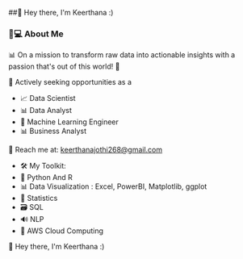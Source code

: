 ##👋 Hey there, I'm Keerthana :)

### 👩💻 About Me
📊 On a mission to transform raw data into actionable insights with a passion that's out of this world! 🚀

💼 Actively seeking opportunities as a

- 📈 Data Scientist
- 📊 Data Analyst
- 🤖 Machine Learning Engineer
- 📊 Business Analyst

📧 Reach me at: keerthanajothi268@gmail.com

- 🛠️ My Toolkit:
- 🐍 Python And R
- 📊 Data Visualization : Excel, PowerBI, Matplotlib, ggplot
- 🧮 Statistics
- 🗃️ SQL
- 🔊 NLP 
- 🌱 AWS Cloud Computing
<!--
**Keerthana268/Keerthana268** is a ✨ _special_ ✨ repository because its `README.md` (this file) appears on your GitHub profile.
Here are some ideas to get you started:
- 🔭 I’m currently working on ...
- 🌱 I’m currently learning ...
- 👯 I’m looking to collaborate on ...
- 🤔 I’m looking for help with ...
- 💬 Ask me about ...
- 📫 How to reach me: ...
- 😄 Pronouns: ...
- ⚡ Fun fact: ...
-->👋 Hey there, I'm Keerthana :)


